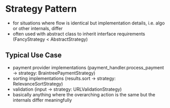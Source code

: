 # Strategy Pattern

- for situations where flow is identical but implementation details, i.e. algo or other internals, differ
- often used with abstract class to inherit interface requirements (FancyStrategy < AbstractStrategy)

## Typical Use Case

- payment provider implementations (payment_handler.process_payment -> strategy: BraintreePaymentStrategy)
- sorting implementations (results.sort -> strategy: RelevanceSortStrategy)
- validation (input -> strategy: URLValidationStrategy)
- basically anything where the overarching action is the same but the internals differ meaningfully

